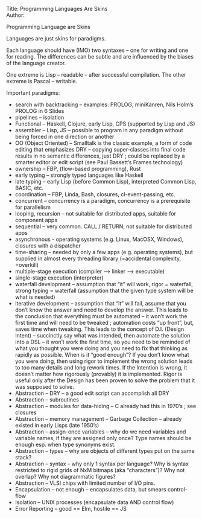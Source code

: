 Title: Programming Languages Are Skins  
Author:

Programming Language are Skins

Languages are just skins for paradigms.

Each language should have (IMO) two syntaxes – one for writing and one for reading.  The differences can be subtle and are influenced by the biases of the language creator.

One extreme is Lisp – readable – after successful compilation.
The other extreme is Pascal – writable.

Important paradigms:

* search with backtracking – examples: PROLOG, miniKanren, Nils Holm’s PROLOG in 6 Slides
* pipelines – isolation
* Functional – Haskell, Clojure, early Lisp, CPS (supported by Lisp and JS)
* assembler – Lisp, JS – possible to program in any paradigm without being forced in one direction or another
* OO (Object Oriented) – Smalltalk is the classic example, a form of code editing that emphasizes DRY – copying super-classes into final code results in no semantic differences, just DRY ; could be replaced by a smarter editor or edit script (see Paul Bassett’s Frames technology) 
* ownership – FBP, (flow-based programming), Rust
* early typing – strongly typed languages like Haskell
* late typing – early Lisp (before Common Lisp), interpreted Common Lisp, BASIC, etc.
* coordination – FBP, Linda, Bash, closures, cl-event-passing, etc.
* concurrent – concurrency is a paradigm, concurrency is a prerequisite for parallelism
* looping, recursion – not suitable for distributed apps, suitable for component apps
* sequential – very common. CALL / RETURN, not suitable for distributed apps
* asynchronous  - operating systems (e.g. Linux, MacOSX, Windows), closures with a dispatcher
* time-sharing – needed by only a few apps (e.g. operating systems), but supplied in almost every threading library (=accidental complexity, =overkill)
* multiple-stage execution (compiler --> linker --> executable)
* single-stage execution (interpreter)
* waterfall development – assumption that “it” will work, rigor = waterfall, strong typing = waterfall (assumption that the given type system will be what is needed)
* iterative development – assumption that “it” will fail, assume that you don’t know the answer and need to develop the answer.  This leads to the conclusion that everything must be automated – it won’t work the first time and will need to be tweaked ; automation costs “up front”, but, saves time when tweaking.  This leads to the concept of D.I. (Design Intent) – succinctly say what was intended, then automate the solution into a DSL – it won’t work the first time, so you need to be reminded of what you thought you were doing and you need to fix that thinking as rapidly as possible.  When is it “good enough”?  If you don’t know what you were doing, then using rigor to implement the wrong solution leads to too many details and long rework times.  If the Intention is wrong, it doesn’t matter how rigorously (provably) it is implemented.  Rigor is useful only after the Design has been proven to solve the problem that it was supposed to solve.
* Abstraction – DRY – a good edit script can accomplish all DRY
* Abstraction – subroutines
* Abstraction – modules for data-hiding – C already had this in 1970’s ; see closures
* Abstraction – memory management – Garbage Collection – already existed in early Lisps (late 1950’s)
* Abstraction – assign-once variables – why do we need variables and variable names, if they are assigned only once?  Type names should be enough esp. when type synonyms exist.  
* Abstraction – types – why are objects of different types put on the same stack?
* Abstraction – syntax – why only 1 syntax per language? Why is syntax restricted to rigid grids of NxM bitmaps (aka “characters”)?  Why not overlap?  Why not diagrammatic figures?
* Abstraction – VLSI chips with limited number of I/O pins.
* Encapsulation – not enough – encapsulates data, but smears control-flow
* Isolation – UNIX processes (encapsulate data AND control flow)
* Error Reporting – good == Elm, hostile == JS